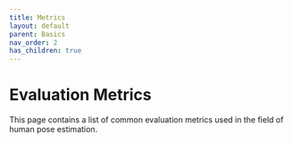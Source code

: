 ```yaml
---
title: Metrics
layout: default
parent: Basics
nav_order: 2
has_children: true
---
```


# Evaluation Metrics

This page contains a list of common evaluation metrics used in the field of human pose estimation.
